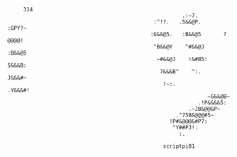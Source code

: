          314                                                                     
                                                           .:~7.                                                  
                                                  :^!?.   .5&&@P.       :GPY?~                                    
                                                 :G&&@5.   :B&&@5       ?@@@@!                                    
                                                  ^B&&@Y    ^#&&@J     :B&&@5                                     
                                                   ~#&&@J    !&#B5:    5&&&B:                                     
                                                    7&&&B^    ^:.     J&&&#~                                      
                                                     !~:.           .Y&&&#!                                       
                                                                   ~G&&@B~                                        
                                                                .!P&&&&5:                                          
                                                             .~JB&@@&P~                                            
                                                         .^75B&@@@#5~                                               
                                                       !P#&@@@&#P7:                                                 
                                                        ^Y##PJ!:                                                    
                                                          :.   

                                                     scriptpi01 
